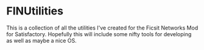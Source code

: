 # FINUtilities
This is a collection of all the utilities I've created for the Ficsit Networks Mod for Satisfactory. Hopefully this will include some nifty tools for developing as well as maybe a nice OS. 
